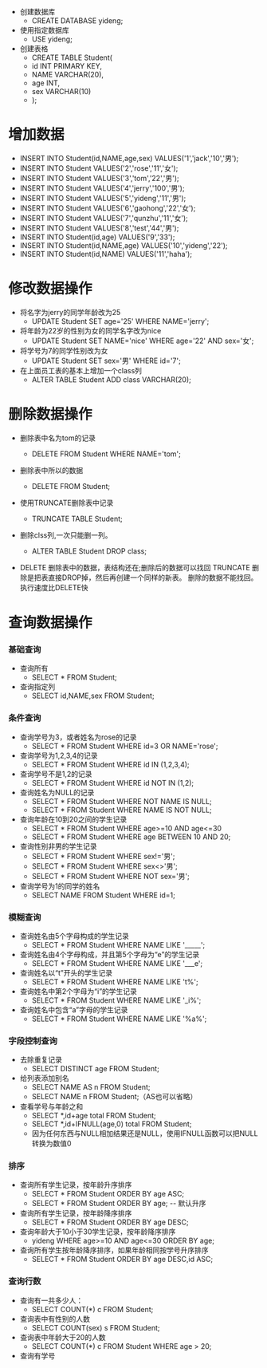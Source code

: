 * 创建数据库
   * CREATE DATABASE yideng;
* 使用指定数据库
   * USE yideng;
* 创建表格
   * CREATE TABLE Student(
   * id INT PRIMARY KEY,
   * NAME VARCHAR(20),
   * age INT,
   * sex VARCHAR(10)
   * );
# 增加数据
   * INSERT INTO Student(id,NAME,age,sex) VALUES('1','jack','10','男');
   * INSERT INTO Student VALUES('2','rose','11','女');
   * INSERT INTO Student VALUES('3','tom','22','男');
   * INSERT INTO Student VALUES('4','jerry','100','男');
   * INSERT INTO Student VALUES('5','yideng','11','男');
   * INSERT INTO Student VALUES('6','gaohong','22','女');
   * INSERT INTO Student VALUES('7','qunzhu','11','女');
   * INSERT INTO Student VALUES('8','test','44','男');
   * INSERT INTO Student(id,age) VALUES('9','33');
   * INSERT INTO Student(id,NAME,age) VALUES('10','yideng','22');
   * INSERT INTO Student(id,NAME) VALUES('11','haha');

# 修改数据操作
* 将名字为jerry的同学年龄改为25
   * UPDATE Student SET age='25' WHERE NAME='jerry';
* 将年龄为22岁的性别为女的同学名字改为nice
   * UPDATE Student SET NAME='nice' WHERE age='22' AND sex='女';
* 将学号为7的同学性别改为女
   * UPDATE Student SET sex='男' WHERE id='7';
* 在上面员工表的基本上增加一个class列
   * ALTER TABLE Student ADD class VARCHAR(20);

# 删除数据操作
* 删除表中名为tom的记录
   * DELETE FROM Student WHERE NAME='tom';
* 删除表中所以的数据
   * DELETE FROM Student;
* 使用TRUNCATE删除表中记录
   * TRUNCATE TABLE Student;
* 删除clss列,一次只能删一列。
   * ALTER TABLE Student DROP class;

* DELETE 删除表中的数据，表结构还在;删除后的数据可以找回
TRUNCATE 删除是把表直接DROP掉，然后再创建一个同样的新表。
删除的数据不能找回。执行速度比DELETE快

# 查询数据操作
### 基础查询
* 查询所有
   * SELECT * FROM Student;
* 查询指定列
   * SELECT id,NAME,sex FROM Student;
### 条件查询
* 查询学号为3，或者姓名为rose的记录
   * SELECT * FROM Student WHERE id=3 OR NAME='rose';
* 查询学号为1,2,3,4的记录
   * SELECT * FROM Student WHERE id IN (1,2,3,4);
* 查询学号不是1,2的记录
   * SELECT * FROM Student WHERE id NOT IN (1,2);
* 查询姓名为NULL的记录
   * SELECT * FROM Student WHERE NOT NAME IS NULL;
   * SELECT * FROM Student WHERE NAME IS NOT NULL;
* 查询年龄在10到20之间的学生记录
   * SELECT * FROM Student WHERE age>=10 AND age<=30
   * SELECT * FROM Student WHERE age BETWEEN 10 AND 20;
* 查询性别非男的学生记录
   * SELECT * FROM Student WHERE sex!='男';
   * SELECT * FROM Student WHERE sex<>'男';
   * SELECT * FROM Student WHERE NOT sex='男';
* 查询学号为1的同学的姓名 
   * SELECT NAME FROM Student WHERE id=1;

### 模糊查询
* 查询姓名由5个字母构成的学生记录
   * SELECT * FROM Student WHERE NAME LIKE '_____';
* 查询姓名由4个字母构成，并且第5个字母为“e”的学生记录
   * SELECT * FROM Student WHERE NAME LIKE '___e';
* 查询姓名以“t”开头的学生记录
   * SELECT * FROM Student WHERE NAME LIKE 't%';
* 查询姓名中第2个字母为“i”的学生记录
   * SELECT * FROM Student WHERE NAME LIKE '_i%';
* 查询姓名中包含“a”字母的学生记录
   * SELECT * FROM Student WHERE NAME LIKE '%a%';
   
### 字段控制查询
* 去除重复记录
   * SELECT DISTINCT age FROM Student;
* 给列表添加别名
   * SELECT NAME AS n  FROM Student;
   * SELECT NAME n FROM Student;（AS也可以省略）
* 查看学号与年龄之和
   * SELECT *,id+age total FROM Student;
   * SELECT *,id+IFNULL(age,0) total FROM Student;
   * 因为任何东西与NULL相加结果还是NULL，使用IFNULL函数可以把NULL转换为数值0
   
### 排序
* 查询所有学生记录，按年龄升序排序
   * SELECT * FROM Student ORDER BY age ASC;
   * SELECT * FROM Student ORDER BY age; -- 默认升序
* 查询所有学生记录，按年龄降序排序
   * SELECT * FROM Student ORDER BY age DESC;
* 查询年龄大于10小于30学生记录，按年龄降序排序
   * yideng WHERE age>=10 AND age<=30 ORDER BY age;
* 查询所有学生按年龄降序排序，如果年龄相同按学号升序排序
   * SELECT * FROM Student ORDER BY age DESC,id ASC;
   
### 查询行数 
* 查询有一共多少人：
   * SELECT COUNT(*) c FROM Student;
* 查询表中有性别的人数
   * SELECT COUNT(sex) s FROM Student;
* 查询表中年龄大于20的人数
   * SELECT COUNT(*) c FROM Student WHERE age > 20;
* 查询有学号


